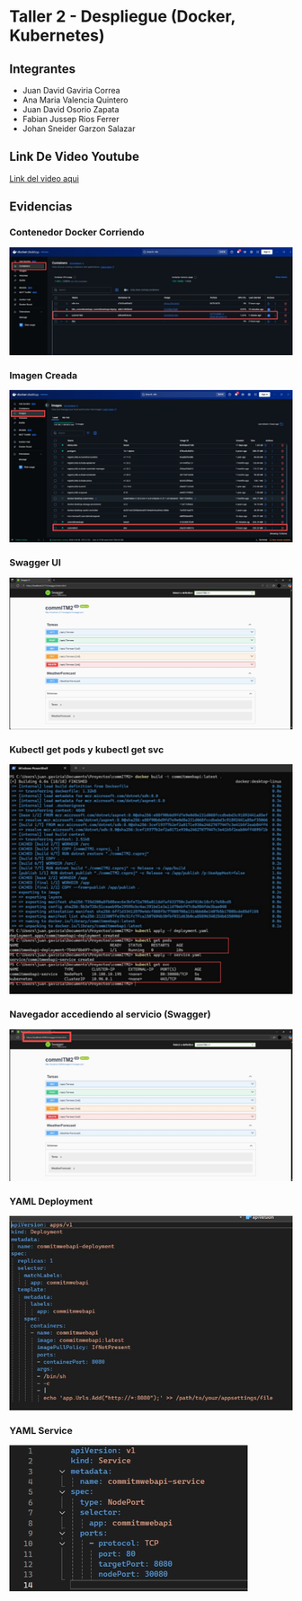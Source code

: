 # Taller 2 - Despliegue (Docker, Kubernetes)

## Integrantes

- Juan David Gaviria Correa
- Ana Maria Valencia Quintero
- Juan David Osorio Zapata
- Fabian Jussep Rios Ferrer
- Johan Sneider Garzon Salazar

## Link De Video Youtube

[Link del video aqui](https://youtu.be)

## Evidencias

### Contenedor Docker Corriendo

![Contenedor](./evidencias/1-contenedor.jpeg)

### Imagen Creada

![Contenedor](./evidencias/2-imagen.jpeg)

### Swagger UI

![Contenedor](./evidencias/3-swagger.jpeg)

### Kubectl get pods y kubectl get svc  

![Contenedor](./evidencias/4-pods.jpeg)

### Navegador accediendo al servicio (Swagger)  

![Contenedor](./evidencias/5-swagger-kubernet.jpeg)

### YAML Deployment

![Contenedor](./evidencias/6-YAMLdeployment.jpeg)

### YAML Service

![Contenedor](./evidencias/7-YAMLservice.jpeg)



